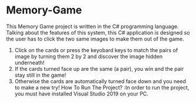 # Memory-Game
This Memory Game project is written in the C# programming language. Talking about the features of this system, this C# application is designed so the user has to click the two same images to make them out of the game.
1) Click on the cards or press the keyobard keys to match the pairs of image by turning them 2 by 2 and discover the image hidden underneath!
2) If the cards turned face up are the same (a pair), you win and the pair stay still in the game!
3) Otherwise the cards are automatically turned face down and you need to make a new try!
How To Run The Project?
  :In order to run the project, you must have installed Visual Studio 2019 on your PC. 
